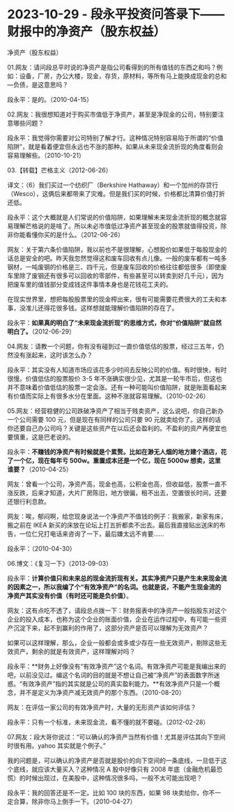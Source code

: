 # 2023-10-29 - 段永平投资问答录下——财报中的净资产（股东权益）

净资产（股东权益）

01.网友：请问段总平时说的净资产是指公司看得到的所有值钱的东西之和吗？例如：设备，厂房，办公大楼，现金，存货，原材料，等所有马上能换成现金的总和—负债，是这意思吗？

段永平：是的。（2010-04-15）

02.网友：我很想知道对于购买市值低于净资产，甚至是净现金的公司，特别要注意哪些问题？

段永平：我觉得你需要对公司特别了解才行。这种情况特别容易陷于所谓的“价值陷阱”，就是看着便宜但永远也不涨的那种。如果从未来现金流折现的角度看则会容易理解些。（2010-10-21）

03.【转载】芒格主义（2012-06-26）

译文：（6）我们买过一个纺织厂（Berkshire Hathaway）和一个加州的存贷行（Wesco），这俩后来都带来了灾难。但是我们买的时候，价格都比清算价值打折还低。

段永平：这个大概就是人们常说的价值陷阱，如果理解未来现金流折现的概念就容易理解芒格说的是啥了。所以未必市值低过净资产甚至现金的股票就值得投资，除非你能看懂你买的是什么。（2012-06-26）

网友：关于第六条价值陷阱，我以前也不是很理解，心想股价如果低于每股现金的话总是安全的吧。昨天我忽然觉得这和废车回收有点儿像。一般的废车都有一吨多钢材，一吨废钢的价格是三、四千元，但是废车回收的价格往往都低很多（即使废车里除了废钢还有很多可以回收的零部件，有些甚至可以转卖到好几千元），因为把废车里的值钱部分变成钱这件事情本身也是花钱花工夫的。

在现实世界里，想把每股股票里的现金榨出来，很有可能需要花费很大的工夫和本事，没准儿还得花很多钱。这样想就能理解价值陷阱的存在了。

段永平：**如果真的明白了“未来现金流折现”的思维方式，你对“价值陷阱”就自然明白了。**（2012-06-29）

04.网友：请教一个问题，你有没有碰到过一直价值低估的股票，经过三五年，仍然没有涨起来，这时该怎么办？

段永平：其实没有人知道市场应该花多少时间去反映公司的价值。有时很快，有时很慢。价值低估的股票股价 3-5 年不涨确实很少见，尤其是一轮牛市后，但这也并不意味着价值低估的股票一定会涨。还有一种可能叫价值陷阱，就是账面看起来有价值而实际上有很多水分在里面。这种不涨就容易理解。（2010-02-26）

05.网友：经营稳健的公司跌破净资产了相当于贱卖资产，这么说吧，你自己新办一个公司需要 100 元，但是现在有同样的公司只要 90 元就卖给你了。这样的话你还要自己办公司吗？关键是这些资产在以后还会盈利的。不盈利的资产再便宜也要慎重，这是巴老说的。

段永平：**不赚钱的净资产有时候就是个累赘。比如在渺无人烟的地方建个酒店，花了一个亿，现在每年亏 500w。重置成本还是一个亿，现在 5000w 想卖，这里谁要？**（2010-04-25）

网友：曾看一个公司，净资产高，现金也高，公积金也高，但收益低，股票一直不涨反跌，后来才知道，大片厂房陈旧，地方很偏，租不出去，空置很长时间，还要还银行利息款。

网友：唉，郁闷啊，给您现身说法一个净资产不值钱的例子：我搬家，新家有床，搬之前在 IKEA 新买的床放在论坛上打五折都卖不出去。最后我直接贴出送床的布告，一位仁兄打电话来咨询了一下，最后嫌太远不肯要……

段永平：（2010-04-30）

06.博文：《复习一下》（2013-09-03）

段永平：**计算价值只和未来总的现金流折现有关。其实净资产只是产生未来现金流的因素之一，所以我编了个“有效净资产”的名词。也就是说，不能产生现金流的净资产其实没有价值（有时还可能是负价值）**。

网友：这有点吃不透了，请段总点拨一下：财务报表中的净资产一般指股东对这个企业的投入成本，也称为这个企业的账面价值，企业在运作过程中，有可能一些资产沉淀下来，起不到赢利的作用了，这部分资产是否可以理解为无效资产？

如果可以这样理解，那么，企业一般都会或多或少存在一些无效资产，剔除这些无效资产，剩余的就是有效资产，这样理解对吗？

段永平：**财务上好像没有“有效净资产”这个名词。有效净资产可能是我编出来的吧，以前没见过。编这个名词的目的就是不想让自己被“净资产”的表面数字所迷惑。“有效净资产”指的其实就是公司的真实盈利能力。**有效净资产只是一个概念，并不是定义为净资产减无效资产的那个东西。（2010-08-20）

网友：在评估一家公司的有效净资产时，大量的无形资产该如何评估？

段永平：只有一个标准，未来现金流，看不懂的就不要碰。（2012-02-28）

07.网友：段大哥你说过：“可以确认的净资产当然有价值！尤其是评估其向下空间时很有用。yahoo 其实就是个例子。”

我的问题是，可以确认的净资产是否就是股价的向下空间的一条底线，一旦低于这个底线，就应该大量买入？这种情况 A 股中好像只有 2008 年底（金融危机最恐慌）的时候出现过，在美股中，这种情况很多吗，一般不太可能出现吧？

段永平：我的回答还是不一定。比如 100 块的东西，如果 98 块卖给你，你不一定合算，除非你马上倒手一下。（2010-04-27）